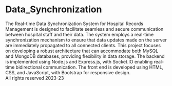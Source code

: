 # Data_Synchronization
 The Real-time Data Synchronization System for Hospital Records Management is designed to facilitate seamless and secure communication between hospital staff and their data. The system employs a real-time synchronization mechanism to ensure that data updates made on the server are immediately propagated to all connected clients. This project focuses on developing a robust architecture that can accommodate both MySQL and MongoDB databases, providing flexibility in data storage. The backend is implemented using Node.js and Express.js, with Socket.IO enabling real-time bidirectional communication. The front end is developed using HTML, CSS, and JavaScript, with Bootstrap for responsive design.<br>
All rights reserved 2023-23
